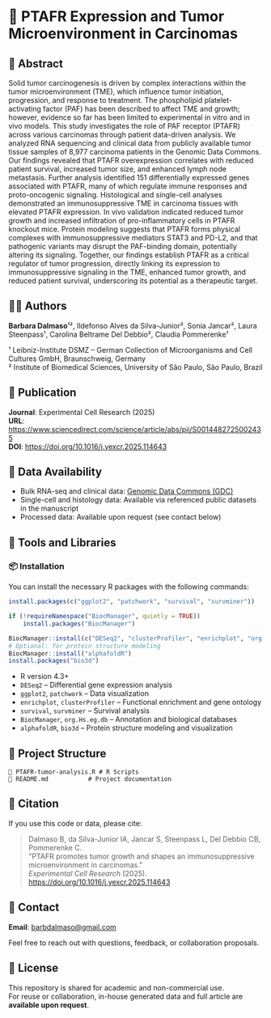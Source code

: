# 🧬 PTAFR Expression and Tumor Microenvironment in Carcinomas

## 📌 Abstract

Solid tumor carcinogenesis is driven by complex interactions within the tumor microenvironment (TME), which influence tumor initiation, progression, and response to treatment. The phospholipid platelet-activating factor (PAF) has been described to affect TME and growth; however, evidence so far has been limited to experimental in vitro and in vivo models. This study investigates the role of PAF receptor (PTAFR) across various carcinomas through patient data-driven analysis. We analyzed RNA sequencing and clinical data from publicly available tumor tissue samples of 8,977 carcinoma patients in the Genomic Data Commons. Our findings revealed that PTAFR overexpression correlates with reduced patient survival, increased tumor size, and enhanced lymph node metastasis. Further analysis identified 151 differentially expressed genes associated with PTAFR, many of which regulate immune responses and proto-oncogenic signaling. Histological and single-cell analyses demonstrated an immunosuppressive TME in carcinoma tissues with elevated PTAFR expression. In vivo validation indicated reduced tumor growth and increased infiltration of pro-inflammatory cells in PTAFR knockout mice. Protein modeling suggests that PTAFR forms physical complexes with immunosuppressive mediators STAT3 and PD-L2, and that pathogenic variants may disrupt the PAF-binding domain, potentially altering its signaling. Together, our findings establish PTAFR as a critical regulator of tumor progression, directly linking its expression to immunosuppressive signaling in the TME, enhanced tumor growth, and reduced patient survival, underscoring its potential as a therapeutic target.

## 👩‍🔬 Authors

**Barbara Dalmaso**¹², Ildefonso Alves da Silva-Junior², Sonia Jancar², Laura Steenpass¹, Carolina Beltrame Del Debbio², Claudia Pommerenke¹  

¹ Leibniz-Institute DSMZ – German Collection of Microorganisms and Cell Cultures GmbH, Braunschweig, Germany  
² Institute of Biomedical Sciences, University of São Paulo, São Paulo, Brazil

## 🔗 Publication

**Journal**: Experimental Cell Research (2025)  
**URL**: https://www.sciencedirect.com/science/article/abs/pii/S0014482725002435  
**DOI**: https://doi.org/10.1016/j.yexcr.2025.114643

## 💾 Data Availability

- Bulk RNA-seq and clinical data: [Genomic Data Commons (GDC)](https://portal.gdc.cancer.gov/)  
- Single-cell and histology data: Available via referenced public datasets in the manuscript  
- Processed data: Available upon request (see contact below)

## 🧰 Tools and Libraries

### 📦 Installation

You can install the necessary R packages with the following commands:

```r
install.packages(c("ggplot2", "patchwork", "survival", "survminer"))

if (!requireNamespace("BiocManager", quietly = TRUE))
    install.packages("BiocManager")

BiocManager::install(c("DESeq2", "clusterProfiler", "enrichplot", "org.Hs.eg.db"))
# Optional: for protein structure modeling
BiocManager::install("alphafoldR")
install.packages("bio3d")
```

- R version 4.3+  
- `DESeq2` – Differential gene expression analysis  
- `ggplot2`, `patchwork` – Data visualization  
- `enrichplot`, `clusterProfiler` – Functional enrichment and gene ontology  
- `survival`, `survminer` – Survival analysis  
- `BiocManager`, `org.Hs.eg.db` – Annotation and biological databases  
- `alphafoldR`, `bio3d` – Protein structure modeling and visualization

## 📁 Project Structure

```
📄 PTAFR-tumor-analysis.R # R Scripts
📄 README.md           # Project documentation  
```

## 🧠 Citation

If you use this code or data, please cite:

> Dalmaso B, da Silva-Junior IA, Jancar S, Steenpass L, Del Debbio CB, Pommerenke C.  
> "PTAFR promotes tumor growth and shapes an immunosuppressive microenvironment in carcinomas."  
> *Experimental Cell Research* (2025). https://doi.org/10.1016/j.yexcr.2025.114643

## 📧 Contact

**Email**: barbdalmaso@gmail.com

Feel free to reach out with questions, feedback, or collaboration proposals.

## 📜 License

This repository is shared for academic and non-commercial use.  
For reuse or collaboration, in-house generated data and full article are **available upon request**.
